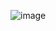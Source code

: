 ![image](https://github.com/omrawal/Design-Patterns/assets/51584907/6510a51b-913f-47b4-82ca-5e9bb3ee677e)
